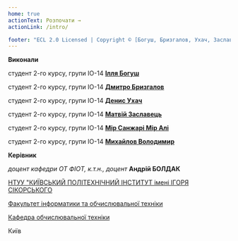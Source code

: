 ```yaml
---
home: true
actionText: Розпочати →
actionLink: /intro/

footer: "ECL 2.0 Licensed | Copyright © [Богуш, Бризгалов, Ухач, Заславець, Мір Сагжарі Мір Алі]"
---
```



**Виконали** 

студент 2-го курсу, групи ІО-14<span padding-right:5em></span> **[Ілля Богуш](https://t.me/bogush_illia)**

студент 2-го курсу, групи ІО-14<span padding-right:5em></span> **[Дмитро Бризгалов](https://t.me/Dmitriy12511)**

студент 2-го курсу, групи ІО-14<span padding-right:5em></span> **[Денис Ухач](https://t.me/sedui)**

студент 2-го курсу, групи ІО-14<span padding-right:5em></span> **[Матвій Заславець](https://t.me/Olenizbudushego)**

студент 2-го курсу, групи ІО-14<span padding-right:5em></span> **[Мір Санжарі Мір Алі](https://t.me/kar1owka)**

студент 2-го курсу, групи ІО-14<span padding-right:5em></span> **[Михайлов Володимир](https://t.me/Nintels)**

**Керівник**

*доцент кафедри ОТ ФІОТ, к.т.н., доцент*<span padding-right:5em></span> **Андрій БОЛДАК** 

[НТУУ "КИЇВСЬКИЙ ПОЛІТЕХНІЧНИЙ ІНСТИТУТ імені ІГОРЯ СІКОРСЬКОГО](https://kpi.ua/)

[Факультет інформатики та обчислювальної техніки](https://fiot.kpi.ua/)

[Кафедра обчислювальної техніки](https://comsys.kpi.ua/)

Київ
